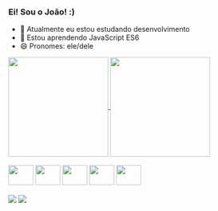 ### Ei! Sou o João! :)

- 🔭 Atualmente eu estou estudando desenvolvimento
- 🌱 Estou aprendendo JavaScript ES6
- 😄 Pronomes: ele/dele

<div>
  <a href="https://github.com/ojpbraga/github-readme-stats">
    <img align="center" height="200px" src="https://github-readme-stats.vercel.app/api?username=ojpbraga&theme=gotham&show_icons=true" />
  </a>
  <a href="https://github.com/ojpbraga/github-readme-stats">
    <img align="center" height="200px" src="https://github-readme-stats.vercel.app/api/top-langs/?username=ojpbraga&theme=gotham&layout=compact" />
  </a>
</div>

<div style="display: inline_block"><br>
  <img aling="center" height="40" width="50" src="https://cdn.jsdelivr.net/gh/devicons/devicon/icons/html5/html5-original.svg" />
  <img aling="center" height="40" width="50" src="https://cdn.jsdelivr.net/gh/devicons/devicon/icons/css3/css3-original.svg" />
  <img aling="center" height="40" width="50"  src="https://cdn.jsdelivr.net/gh/devicons/devicon/icons/javascript/javascript-original.svg" />
  <img aling="center" height="40" width="50" src="https://cdn.jsdelivr.net/gh/devicons/devicon/icons/java/java-original.svg" />       
  <img aling="center" height="40" width="50" src="https://cdn.jsdelivr.net/gh/devicons/devicon/icons/mysql/mysql-original.svg" />
</div>

</br>

<div> 
  <a href="https://www.linkedin.com/in/ojpbraga" target="_blank"><img src="https://img.shields.io/badge/-LinkedIn-%230077B5?style=for-the-badge&logo=linkedin&logoColor=white" target="_blank"></a> 
  <a href = "mailto:ojpbraga@gmail.com"><img src="https://img.shields.io/badge/-Gmail-%23333?style=for-the-badge&logo=gmail&logoColor=white" target="_blank"></a>
</div>
